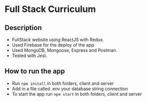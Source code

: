 # Full Stack Curriculum

## Description
- FullStack website using ReactJS with Redux.
- Used Firebase for the deploy of the app
- Used MongoDB, Mongoose, Express and Postman.
- Tested with Jest.

## How to run the app
- Run `npm install` in both folders, client and server
- Add in a file called .env your database string connection
- To start the app run `npm start` in both folders, client and server